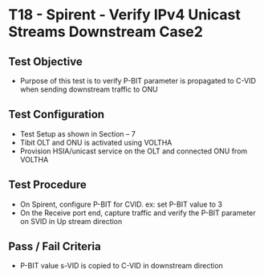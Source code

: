 # T18 - Spirent - Verify IPv4 Unicast Streams Downstream Case2

## Test Objective

* Purpose of this test is to verify P-BIT parameter is propagated to C-VID when sending downstream traffic to ONU

## Test Configuration

* Test Setup as shown in Section – 7
* Tibit OLT and ONU is activated using VOLTHA
* Provision HSIA/unicast service on the OLT and connected ONU from VOLTHA

## Test Procedure

* On Spirent, configure P-BIT for CVID. ex: set P-BIT value to 3 
* On the Receive port end, capture traffic and verify the P-BIT parameter on SVID  in Up stream direction 

## Pass / Fail Criteria

* P-BIT value s-VID is copied to C-VID in downstream direction 
